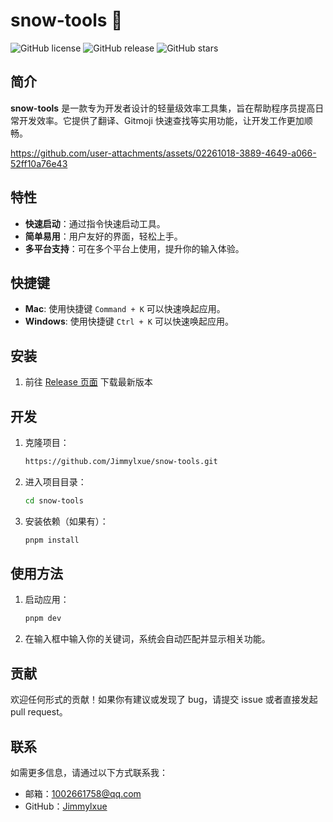 # snow-tools 🙈

![GitHub license](https://img.shields.io/github/license/yourusername/snow-tools?style=flat-square)
![GitHub release](https://img.shields.io/github/v/release/yourusername/snow-tools?style=flat-square)
![GitHub stars](https://img.shields.io/github/stars/yourusername/snow-tools?style=flat-square)

## 简介

**snow-tools** 是一款专为开发者设计的轻量级效率工具集，旨在帮助程序员提高日常开发效率。它提供了翻译、Gitmoji 快速查找等实用功能，让开发工作更加顺畅。



https://github.com/user-attachments/assets/02261018-3889-4649-a066-52ff10a76e43



## 特性

- **快速启动**：通过指令快速启动工具。
- **简单易用**：用户友好的界面，轻松上手。
- **多平台支持**：可在多个平台上使用，提升你的输入体验。

## 快捷键

- **Mac**: 使用快捷键 `Command + K` 可以快速唤起应用。
- **Windows**: 使用快捷键 `Ctrl + K` 可以快速唤起应用。

## 安装

1. 前往 [Release 页面](https://github.com/Jimmylxue/snow-tools/releases) 下载最新版本

## 开发

1. 克隆项目：

   ```bash
   https://github.com/Jimmylxue/snow-tools.git
   ```

2. 进入项目目录：

   ```bash
   cd snow-tools
   ```

3. 安装依赖（如果有）：
   ```bash
   pnpm install
   ```

## 使用方法

1. 启动应用：

   ```bash
   pnpm dev
   ```

2. 在输入框中输入你的关键词，系统会自动匹配并显示相关功能。

## 贡献

欢迎任何形式的贡献！如果你有建议或发现了 bug，请提交 issue 或者直接发起 pull request。

## 联系

如需更多信息，请通过以下方式联系我：

- 邮箱：1002661758@qq.com
- GitHub：[Jimmylxue](https://github.com/Jimmylxue)
